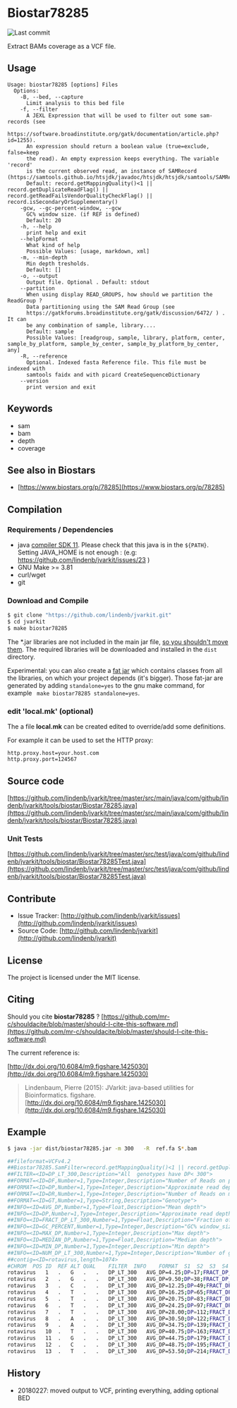 # Biostar78285

![Last commit](https://img.shields.io/github/last-commit/lindenb/jvarkit.png)

Extract BAMs coverage as a VCF file.


## Usage

```
Usage: biostar78285 [options] Files
  Options:
    -B, --bed, --capture
      Limit analysis to this bed file
    -f, --filter
      A JEXL Expression that will be used to filter out some sam-records (see 
      https://software.broadinstitute.org/gatk/documentation/article.php?id=1255). 
      An expression should return a boolean value (true=exclude, false=keep 
      the read). An empty expression keeps everything. The variable 'record' 
      is the current observed read, an instance of SAMRecord (https://samtools.github.io/htsjdk/javadoc/htsjdk/htsjdk/samtools/SAMRecord.html).
      Default: record.getMappingQuality()<1 || record.getDuplicateReadFlag() || record.getReadFailsVendorQualityCheckFlag() || record.isSecondaryOrSupplementary()
    -gcw, --gc-percent-window, --gcw
      GC% window size. (if REF is defined)
      Default: 20
    -h, --help
      print help and exit
    --helpFormat
      What kind of help
      Possible Values: [usage, markdown, xml]
    -m, --min-depth
      Min depth tresholds.
      Default: []
    -o, --output
      Output file. Optional . Default: stdout
    --partition
      When using display READ_GROUPS, how should we partition the ReadGroup ? 
      Data partitioning using the SAM Read Group (see 
      https://gatkforums.broadinstitute.org/gatk/discussion/6472/ ) . It can 
      be any combination of sample, library....
      Default: sample
      Possible Values: [readgroup, sample, library, platform, center, sample_by_platform, sample_by_center, sample_by_platform_by_center, any]
    -R, --reference
      Optional. Indexed fasta Reference file. This file must be indexed with 
      samtools faidx and with picard CreateSequenceDictionary
    --version
      print version and exit

```


## Keywords

 * sam
 * bam
 * depth
 * coverage



## See also in Biostars

 * [https://www.biostars.org/p/78285](https://www.biostars.org/p/78285)


## Compilation

### Requirements / Dependencies

* java [compiler SDK 11](https://jdk.java.net/11/). Please check that this java is in the `${PATH}`. Setting JAVA_HOME is not enough : (e.g: https://github.com/lindenb/jvarkit/issues/23 )
* GNU Make >= 3.81
* curl/wget
* git


### Download and Compile

```bash
$ git clone "https://github.com/lindenb/jvarkit.git"
$ cd jvarkit
$ make biostar78285
```

The *.jar libraries are not included in the main jar file, [so you shouldn't move them](https://github.com/lindenb/jvarkit/issues/15#issuecomment-140099011 ).
The required libraries will be downloaded and installed in the `dist` directory.

Experimental: you can also create a [fat jar](https://stackoverflow.com/questions/19150811/) which contains classes from all the libraries, on which your project depends (it's bigger). Those fat-jar are generated by adding `standalone=yes` to the gnu make command, for example ` make biostar78285 standalone=yes`.

### edit 'local.mk' (optional)

The a file **local.mk** can be created edited to override/add some definitions.

For example it can be used to set the HTTP proxy:

```
http.proxy.host=your.host.com
http.proxy.port=124567
```
## Source code 

[https://github.com/lindenb/jvarkit/tree/master/src/main/java/com/github/lindenb/jvarkit/tools/biostar/Biostar78285.java](https://github.com/lindenb/jvarkit/tree/master/src/main/java/com/github/lindenb/jvarkit/tools/biostar/Biostar78285.java)

### Unit Tests

[https://github.com/lindenb/jvarkit/tree/master/src/test/java/com/github/lindenb/jvarkit/tools/biostar/Biostar78285Test.java](https://github.com/lindenb/jvarkit/tree/master/src/test/java/com/github/lindenb/jvarkit/tools/biostar/Biostar78285Test.java)


## Contribute

- Issue Tracker: [http://github.com/lindenb/jvarkit/issues](http://github.com/lindenb/jvarkit/issues)
- Source Code: [http://github.com/lindenb/jvarkit](http://github.com/lindenb/jvarkit)

## License

The project is licensed under the MIT license.

## Citing

Should you cite **biostar78285** ? [https://github.com/mr-c/shouldacite/blob/master/should-I-cite-this-software.md](https://github.com/mr-c/shouldacite/blob/master/should-I-cite-this-software.md)

The current reference is:

[http://dx.doi.org/10.6084/m9.figshare.1425030](http://dx.doi.org/10.6084/m9.figshare.1425030)

> Lindenbaum, Pierre (2015): JVarkit: java-based utilities for Bioinformatics. figshare.
> [http://dx.doi.org/10.6084/m9.figshare.1425030](http://dx.doi.org/10.6084/m9.figshare.1425030)


## Example

```bash
$ java -jar dist/biostar78285.jar -m 300   -R  ref.fa S*.bam 

##fileformat=VCFv4.2
##Biostar78285.SamFilter=record.getMappingQuality()<1 || record.getDuplicateReadFlag() || record.getReadFailsVendorQualityCheckFlag() || record.isSecondaryOrSupplementary()
##FILTER=<ID=DP_LT_300,Description="All  genotypes have DP< 300">
##FORMAT=<ID=DF,Number=1,Type=Integer,Description="Number of Reads on plus strand">
##FORMAT=<ID=DP,Number=1,Type=Integer,Description="Approximate read depth (reads with MQ=255 or with bad mates are filtered)">
##FORMAT=<ID=DR,Number=1,Type=Integer,Description="Number of Reads on minus strand">
##FORMAT=<ID=GT,Number=1,Type=String,Description="Genotype">
##INFO=<ID=AVG_DP,Number=1,Type=Float,Description="Mean depth">
##INFO=<ID=DP,Number=1,Type=Integer,Description="Approximate read depth; some reads may have been filtered">
##INFO=<ID=FRACT_DP_LT_300,Number=1,Type=Float,Description="Fraction of genotypes having DP< 300">
##INFO=<ID=GC_PERCENT,Number=1,Type=Integer,Description="GC% window_size:20">
##INFO=<ID=MAX_DP,Number=1,Type=Integer,Description="Max depth">
##INFO=<ID=MEDIAN_DP,Number=1,Type=Float,Description="Median depth">
##INFO=<ID=MIN_DP,Number=1,Type=Integer,Description="Min depth">
##INFO=<ID=NUM_DP_LT_300,Number=1,Type=Integer,Description="Number of genotypes having DP< 300">
##contig=<ID=rotavirus,length=1074>
#CHROM	POS	ID	REF	ALT	QUAL	FILTER	INFO	FORMAT	S1	S2	S3	S4
rotavirus	1	.	G	.	.	DP_LT_300	AVG_DP=4.25;DP=17;FRACT_DP_LT_300=1.0;GC_PERCENT=38;MAX_DP=5;MEDIAN_DP=4.50;MIN_DP=3;NUM_DP_LT_300=4	GT:DF:DP:DR	./.:5:5:0	./.:5:5:0	./.:3:3:0	./.:4:4:0
rotavirus	2	.	G	.	.	DP_LT_300	AVG_DP=9.50;DP=38;FRACT_DP_LT_300=1.0;GC_PERCENT=40;MAX_DP=14;MEDIAN_DP=8.50;MIN_DP=7;NUM_DP_LT_300=4	GT:DF:DP:DR	./.:14:14:0	./.:9:9:0	./.:8:8:0	./.:7:7:0
rotavirus	3	.	C	.	.	DP_LT_300	AVG_DP=12.25;DP=49;FRACT_DP_LT_300=1.0;GC_PERCENT=39;MAX_DP=18;MEDIAN_DP=11.50;MIN_DP=8;NUM_DP_LT_300=4	GT:DF:DP:DR	./.:18:18:0	./.:11:11:0	./.:12:12:0	./.:8:8:0
rotavirus	4	.	T	.	.	DP_LT_300	AVG_DP=16.25;DP=65;FRACT_DP_LT_300=1.0;GC_PERCENT=37;MAX_DP=22;MEDIAN_DP=17.00;MIN_DP=9;NUM_DP_LT_300=4	GT:DF:DP:DR	./.:22:22:0	./.:16:16:0	./.:18:18:0	./.:9:9:0
rotavirus	5	.	T	.	.	DP_LT_300	AVG_DP=20.75;DP=83;FRACT_DP_LT_300=1.0;GC_PERCENT=40;MAX_DP=27;MEDIAN_DP=21.50;MIN_DP=13;NUM_DP_LT_300=4	GT:DF:DP:DR	./.:27:27:0	./.:18:18:0	./.:25:25:0	./.:13:13:0
rotavirus	6	.	T	.	.	DP_LT_300	AVG_DP=24.25;DP=97;FRACT_DP_LT_300=1.0;GC_PERCENT=42;MAX_DP=33;MEDIAN_DP=25.50;MIN_DP=13;NUM_DP_LT_300=4	GT:DF:DP:DR	./.:30:30:0	./.:21:21:0	./.:33:33:0	./.:13:13:0
rotavirus	7	.	T	.	.	DP_LT_300	AVG_DP=28.00;DP=112;FRACT_DP_LT_300=1.0;GC_PERCENT=40;MAX_DP=38;MEDIAN_DP=30.00;MIN_DP=14;NUM_DP_LT_300=4	GT:DF:DP:DR	./.:38:38:0	./.:23:23:0	./.:37:37:0	./.:14:14:0
rotavirus	8	.	A	.	.	DP_LT_300	AVG_DP=30.50;DP=122;FRACT_DP_LT_300=1.0;GC_PERCENT=42;MAX_DP=41;MEDIAN_DP=33.00;MIN_DP=15;NUM_DP_LT_300=4	GT:DF:DP:DR	./.:41:41:0	./.:26:26:0	./.:40:40:0	./.:15:15:0
rotavirus	9	.	A	.	.	DP_LT_300	AVG_DP=34.75;DP=139;FRACT_DP_LT_300=1.0;GC_PERCENT=44;MAX_DP=48;MEDIAN_DP=37.50;MIN_DP=16;NUM_DP_LT_300=4	GT:DF:DP:DR	./.:46:46:0	./.:29:29:0	./.:48:48:0	./.:16:16:0
rotavirus	10	.	T	.	.	DP_LT_300	AVG_DP=40.75;DP=163;FRACT_DP_LT_300=1.0;GC_PERCENT=43;MAX_DP=56;MEDIAN_DP=43.00;MIN_DP=21;NUM_DP_LT_300=4	GT:DF:DP:DR	./.:56:56:0	./.:35:35:0	./.:51:51:0	./.:21:21:0
rotavirus	11	.	G	.	.	DP_LT_300	AVG_DP=44.75;DP=179;FRACT_DP_LT_300=1.0;GC_PERCENT=45;MAX_DP=58;MEDIAN_DP=49.50;MIN_DP=22;NUM_DP_LT_300=4	GT:DF:DP:DR	./.:58:58:0	./.:42:42:0	./.:57:57:0	./.:22:22:0
rotavirus	12	.	C	.	.	DP_LT_300	AVG_DP=48.75;DP=195;FRACT_DP_LT_300=1.0;GC_PERCENT=43;MAX_DP=66;MEDIAN_DP=53.00;MIN_DP=23;NUM_DP_LT_300=4	GT:DF:DP:DR	./.:66:66:0	./.:46:46:0	./.:60:60:0	./.:23:23:0
rotavirus	13	.	T	.	.	DP_LT_300	AVG_DP=53.50;DP=214;FRACT_DP_LT_300=1.0;GC_PERCENT=42;MAX_DP=73;MEDIAN_DP=58.50;MIN_DP=24;NUM_DP_LT_300=4	GT:DF:DP:DR	./.:73:73:0	./.:51:51:0	./.:66:66:0	./.:24:24:0
```

## History

* 20180227: moved output to VCF, printing everything, adding optional BED


